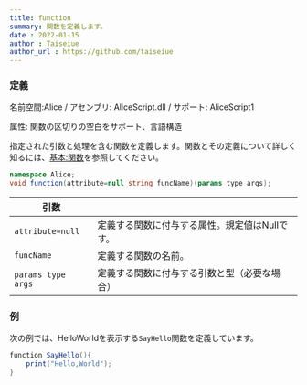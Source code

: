 ```yaml
---
title: function
summary: 関数を定義します。
date : 2022-01-15
author : Taiseiue
author_url : https://github.com/taiseiue
---
```

### 定義
名前空間:Alice / アセンブリ: AliceScript.dll / サポート: AliceScript1

属性: 関数の区切りの空白をサポート、言語構造

指定された引数と処理を含む関数を定義します。関数とその定義について詳しく知るには、[基本:関数](../../../general/function)を参照してください。

```cs title="AliceScript"
namespace Alice;
void function(attribute=null string funcName)(params type args);
```

|引数| |
|-|-|
|`attribute=null`| 定義する関数に付与する属性。規定値はNullです。|
|`funcName`| 定義する関数の名前。|
|`params type args`| 定義する関数に付与する引数と型（必要な場合）|

### 例
次の例では、HelloWorldを表示する`SayHello`関数を定義しています。

```cs title="AliceScript"
function SayHello(){
    print("Hello,World");
}
```